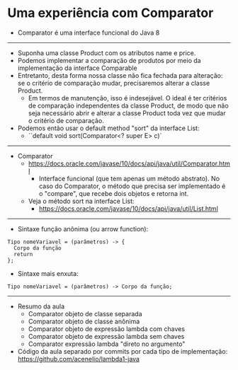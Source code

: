 # Uma experiência com Comparator

- Comparator é uma interface funcional do Java 8

---

- Suponha uma classe Product com os atributos name e price.
- Podemos implementar a comparação de produtos por meio da implementação da interface Comparable<Product>
- Entretanto, desta forma nossa classe não fica fechada para alteração: se o critério de comparação mudar, precisaremos alterar a classe Product.
  - Em termos de manutenção, isso é indesejável. O ideal é ter critérios de comparação independentes da classe Product, de modo que não seja necessário abrir e alterar a classe Product toda vez que mudar o critério de comparação.
- Podemos então usar o default method "sort" da interface List:
  - ``default void sort(Comparator<? super E> c)`

---

- Comparator
  - https://docs.oracle.com/javase/10/docs/api/java/util/Comparator.html
    - Interface funcional (que tem apenas um método abstrato). No caso do Comparator, o método que precisa ser implementado é o "compare", que recebe dois objetos e retorna int.
  - Veja o método sort na interface List:
    - https://docs.oracle.com/javase/10/docs/api/java/util/List.html

---

- Sintaxe função anônima (ou arrow function):

```
Tipo nomeVariavel = (parâmetros) -> {
  Corpo da função
  return
};
```

- Sintaxe mais enxuta:

```
Tipo nomeVariavel = (parâmetros) -> Corpo da função;
```

---

- Resumo da aula
  - Comparator objeto de classe separada
  - Comparator objeto de classe anônima
  - Comparator objeto de expressão lambda com chaves
  - Comparator objeto de expressão lambda sem chaves
  - Comparator expressão lambda "direto no argumento"
- Código da aula separado por commits por cada tipo de implementação: https://github.com/acenelio/lambda1-java
